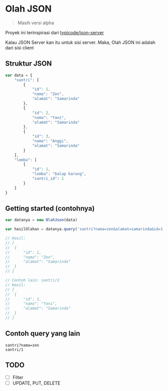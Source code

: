 # Olah JSON

> Masih versi alpha

Proyek ini terinspirasi dari [typicode/json-server](https://github.com/typicode/json-server)

Kalau JSON Server kan itu untuk sisi server. Maka, Olah JSON ini adalah dari sisi client

## Struktur JSON

```javascript
var data = {
	"santri": [
		{
			"id": 1,
			"nama": "Zen",
			"alamat": "Samarinda"
		},
		{
			"id": 2,
			"nama": "Yani",
			"alamat": "Samarinda"
		},
		{
			"id": 3,
			"nama": "Anggi",
			"alamat": "Samarinda"
		}
	],
	"lomba": [
		{
			"id": 1,
			"lomba": "balap karung",
			"santri_id": 1
		}
	]
}
```

## Getting started (contohnya)

```javascript
var datanya = new OlahJson(data)

var hasilOlahan = datanya.query('santri?nama=zen&alamat=samarinda&id=1').get()

// Hasil:
// [
// 	{
// 		"id": 1,
// 		"nama": "Zen",
// 		"alamat": "Samarinda"
// 	}
// ]

// Contoh lain: santri/2
// Hasil:
// [
// 	{
// 		"id": 2,
// 		"nama": "Yani",
// 		"alamat": "Samarinda"
// 	}
// ]
```

## Contoh query yang lain

```
santri?nama=zen
santri/1
```

## TODO

- [ ] Filter
- [ ] UPDATE, PUT, DELETE